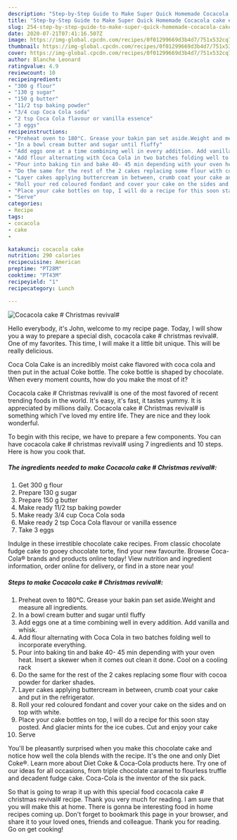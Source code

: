 ```yaml
---
description: "Step-by-Step Guide to Make Super Quick Homemade Cocacola cake # Christmas revival#"
title: "Step-by-Step Guide to Make Super Quick Homemade Cocacola cake # Christmas revival#"
slug: 254-step-by-step-guide-to-make-super-quick-homemade-cocacola-cake-christmas-revival
date: 2020-07-21T07:41:16.507Z
image: https://img-global.cpcdn.com/recipes/0f01299669d3b4d7/751x532cq70/cocacola-cake-christmas-revival-recipe-main-photo.jpg
thumbnail: https://img-global.cpcdn.com/recipes/0f01299669d3b4d7/751x532cq70/cocacola-cake-christmas-revival-recipe-main-photo.jpg
cover: https://img-global.cpcdn.com/recipes/0f01299669d3b4d7/751x532cq70/cocacola-cake-christmas-revival-recipe-main-photo.jpg
author: Blanche Leonard
ratingvalue: 4.9
reviewcount: 10
recipeingredient:
- "300 g flour"
- "130 g sugar"
- "150 g butter"
- "11/2 tsp baking powder"
- "3/4 cup Coca Cola soda"
- "2 tsp Coca Cola flavour or vanilla essence"
- "3 eggs"
recipeinstructions:
- "Preheat oven to 180°C. Grease your bakin pan set aside.Weight and measure all ingredients."
- "In a bowl cream butter and sugar until fluffy"
- "Add eggs one at a time combining well in every addition. Add vanilla and whisk."
- "Add flour alternating with Coca Cola in two batches folding well to incorporate everything."
- "Pour into baking tin and bake 40- 45 min depending with your oven heat. Insert a skewer when it comes out clean it done. Cool on a cooling rack"
- "Do the same for the rest of the 2 cakes replacing some flour with cocoa powder for darker shades."
- "Layer cakes applying buttercream in between, crumb coat your cake and put in the refrigerator."
- "Roll your red coloured fondant and cover your cake on the sides and on top with white."
- "Place your cake bottles on top, I will do a recipe for this soon stay posted. And glacier mints for the ice cubes. Cut and enjoy your cake"
- "Serve"
categories:
- Recipe
tags:
- cocacola
- cake
- 

katakunci: cocacola cake  
nutrition: 290 calories
recipecuisine: American
preptime: "PT28M"
cooktime: "PT43M"
recipeyield: "1"
recipecategory: Lunch

---
```



![Cocacola cake # Christmas revival#](https://img-global.cpcdn.com/recipes/0f01299669d3b4d7/751x532cq70/cocacola-cake-christmas-revival-recipe-main-photo.jpg)

Hello everybody, it's John, welcome to my recipe page. Today, I will show you a way to prepare a special dish, cocacola cake # christmas revival#. One of my favorites. This time, I will make it a little bit unique. This will be really delicious.

Coca Cola Cake is an incredibly moist cake flavored with coca cola and then put in the actual Coke bottle. The coke bottle is shaped by chocolate. When every moment counts, how do you make the most of it?

Cocacola cake # Christmas revival# is one of the most favored of recent trending foods in the world. It's easy, it's fast, it tastes yummy. It is appreciated by millions daily. Cocacola cake # Christmas revival# is something which I've loved my entire life. They are nice and they look wonderful.


To begin with this recipe, we have to prepare a few components. You can have cocacola cake # christmas revival# using 7 ingredients and 10 steps. Here is how you cook that.

<!--inarticleads1-->

##### The ingredients needed to make Cocacola cake # Christmas revival#:

1. Get 300 g flour
1. Prepare 130 g sugar
1. Prepare 150 g butter
1. Make ready 11/2 tsp baking powder
1. Make ready 3/4 cup Coca Cola soda
1. Make ready 2 tsp Coca Cola flavour or vanilla essence
1. Take 3 eggs


Indulge in these irrestible chocolate cake recipes. From classic chocolate fudge cake to gooey chocolate torte, find your new favourite. Browse Coca-Cola® brands and products online today! View nutrition and ingredient information, order online for delivery, or find in a store near you! 

<!--inarticleads2-->

##### Steps to make Cocacola cake # Christmas revival#:

1. Preheat oven to 180°C. Grease your bakin pan set aside.Weight and measure all ingredients.
1. In a bowl cream butter and sugar until fluffy
1. Add eggs one at a time combining well in every addition. Add vanilla and whisk.
1. Add flour alternating with Coca Cola in two batches folding well to incorporate everything.
1. Pour into baking tin and bake 40- 45 min depending with your oven heat. Insert a skewer when it comes out clean it done. Cool on a cooling rack
1. Do the same for the rest of the 2 cakes replacing some flour with cocoa powder for darker shades.
1. Layer cakes applying buttercream in between, crumb coat your cake and put in the refrigerator.
1. Roll your red coloured fondant and cover your cake on the sides and on top with white.
1. Place your cake bottles on top, I will do a recipe for this soon stay posted. And glacier mints for the ice cubes. Cut and enjoy your cake
1. Serve


You&#39;ll be pleasantly surprised when you make this chocolate cake and notice how well the cola blends with the recipe. It&#39;s the one and only Diet Coke®. Learn more about Diet Coke &amp; Coca-Cola products here. Try one of our ideas for all occasions, from triple chocolate caramel to flourless truffle and decadent fudge cake. Coca-Cola is the inventor of the six pack. 

So that is going to wrap it up with this special food cocacola cake # christmas revival# recipe. Thank you very much for reading. I am sure that you will make this at home. There is gonna be interesting food in home recipes coming up. Don't forget to bookmark this page in your browser, and share it to your loved ones, friends and colleague. Thank you for reading. Go on get cooking!
